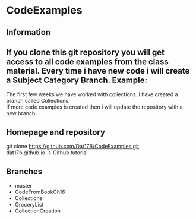 # CodeExamples

Information
-
If you clone this git repository you will get access to all code examples from the class material.
Every time i have new code i will create a Subject Category Branch.
Example:
-
The first few weeks we have worked with collections. I have created a branch called Collections.<br>
If more code examples is created then i will update the repository with a new branch.

Homepage and repository
-
git clone https://github.com/Dat17B/CodeExamples.git <br />
dat17b.github.io -> Github tutorial

Branches
-
- master
- CodeFromBookCh16
- Collections
- GroceryList
- CollectionCreation
